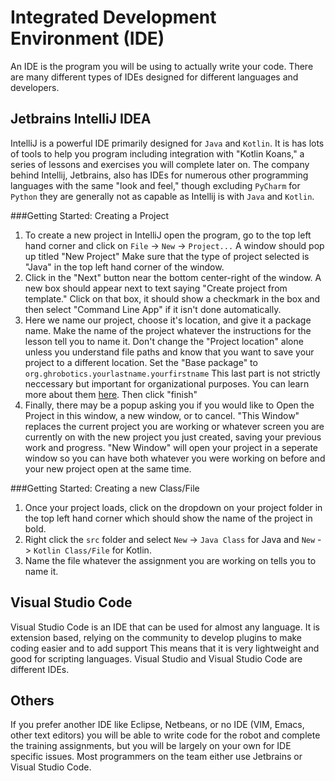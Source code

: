 # Integrated Development Environment (IDE)
An IDE is the program you will be using to actually write your code. 
There are many different types of IDEs designed for different languages and developers.

## Jetbrains IntelliJ IDEA
IntelliJ is a powerful IDE primarily designed for `Java` and `Kotlin`.
It is has lots of tools to help you program including integration with "Kotlin Koans," a series
of lessons and exercises you will complete later on.
The company behind Intellij, Jetbrains, also has IDEs for numerous other programming languages with the same
"look and feel," though excluding `PyCharm` for `Python` they are generally not as capable as Intellij is with 
`Java` and `Kotlin`.

###Getting Started: Creating a Project
1. To create a new project in IntelliJ open the program, go to the top left hand corner and click on 
`File` -> `New` -> `Project...` A window should pop up titled "New Project" 
Make sure that the type of project selected is "Java" in the top left hand corner of the window.
2. Click in the "Next" button near the bottom center-right of the window. A new box should appear next to text saying "Create project from template." Click on that box, it should show a checkmark in the box and then select "Command Line App" if it isn't done automatically.
3. Here we name our project, choose it's location, and give it a package name. Make the name of the project whatever the instructions for the lesson tell you to name it. Don't change the "Project location" alone unless you understand file paths and know that you want to save your project to a different location. Set the "Base package" to `org.ghrobotics.yourlastname.yourfirstname` This last part is not strictly neccessary but important for organizational purposes. You can learn more about them [here](). Then click "finish"
4. Finally, there may be a popup asking you if you would like to Open the Project in this window, a new window, or to cancel. "This Window" replaces the current project you are working or whatever screen you are currently on with the new project you just created, saving your previous work and progress. "New Window" will open your project in a seperate window so you can have both whatever you were working on before and your new project open at the same time.

###Getting Started: Creating a new Class/File
1. Once your project loads, click on the dropdown on your project folder in the top left hand corner which should show 
the name of the project in bold.
2. Right click the `src` folder and select `New` -> `Java Class` for Java and `New` -> `Kotlin Class/File` for Kotlin.
3. Name the file whatever the assignment you are working on tells you to name it.

## Visual Studio Code
Visual Studio Code is an IDE that can be used for almost any language. 
It is extension based, relying on the community to develop plugins to make coding easier and to add support 
This means that it is very lightweight and good for scripting languages.
Visual Studio and Visual Studio Code are different IDEs.

## Others
If you prefer another IDE like Eclipse, Netbeans, or no IDE (VIM, Emacs, other text editors) 
you will be able to write code for the robot and complete the training assignments, but you will be largely on your own 
for IDE specific issues. Most programmers on the team either use Jetbrains or Visual Studio Code.